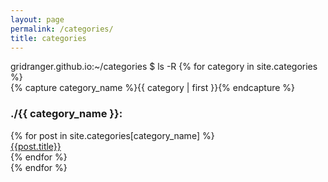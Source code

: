 ```yaml
---
layout: page
permalink: /categories/
title: categories
---
```


<div id="archives">
  <span class="promptGreen">gridranger.github.io</span>:<span class="promptBlue">~/categories</span> $ ls -R
  {% for category in site.categories %}
    <div class="archive-group">
      {% capture category_name %}{{ category | first }}{% endcapture %}
      <div id="#{{ category_name | slugize }}"></div>
      <h3 class="category-head">./{{ category_name }}:</h3>
      <a name="{{ category_name | slugize }}"></a>
      {% for post in site.categories[category_name] %}
      <article class="archive-item">
        <a href="{{ site.baseurl }}{{ post.url }}">{{post.title}}</a>
      </article>
      {% endfor %}
    </div>
  {% endfor %}
</div>
